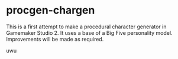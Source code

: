 # procgen-chargen

This is a first attempt to make a procedural character generator in Gamemaker Studio 2. It uses a base of a Big Five personality model. Improvements will be made as required.

uwu
